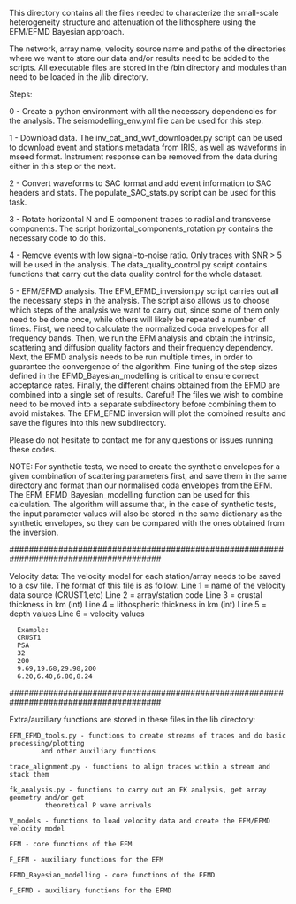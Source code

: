 This directory contains all the files needed to characterize the small-scale heterogeneity
structure and attenuation of the lithosphere using the EFM/EFMD Bayesian approach. 

The network, array name, velocity source name and paths of the directories where we want
to store our data and/or results need to be added to the scripts. All executable files
are stored in the /bin directory and modules than need to be loaded in the /lib directory.
    
Steps:

0 - Create a python environment with all the necessary dependencies for the analysis. The
    seismodelling_env.yml file can be used for this step.

1 - Download data. The inv_cat_and_wvf_downloader.py script can be used to download event
    and stations metadata from IRIS, as well as waveforms in mseed format. Instrument response
    can be removed from the data during either in this step or the next.
    
2 - Convert waveforms to SAC format and add event information to SAC headers and stats.
    The populate_SAC_stats.py script can be used for this task.

3 - Rotate horizontal N and E component traces to radial and transverse components. The
    script horizontal_components_rotation.py contains the necessary code to do this.

4 - Remove events with low signal-to-noise ratio. Only traces with SNR > 5 will be used
    in the analysis. The data_quality_control.py script contains functions that carry
    out the data quality control for the whole dataset.
    
5 - EFM/EFMD analysis. The EFM_EFMD_inversion.py script carries out all the necessary 
    steps in the analysis. The script also allows us to choose which steps of the 
    analysis we want to carry out, since some of them only need to be done once, while 
    others will likely be repeated a number of times. 
    First, we need to calculate the normalized coda envelopes for all frequency bands. 
    Then, we run the EFM analysis and obtain the intrinsic, scattering and diffusion 
    quality factors and their frequency dependency. Next, the EFMD analysis needs to be 
    run multiple times, in order to guarantee the convergence of the algorithm. Fine 
    tuning of the step sizes defined in the EFMD_Bayesian_modelling is critical to 
    ensure correct acceptance rates. Finally, the different chains obtained from the 
    EFMD are combined into a single set of results. Careful! The files we wish to 
    combine need to be moved into a separate subdirectory before combining them to 
    avoid mistakes. The EFM_EFMD inversion will plot the combined results and save 
    the figures into this new subdirectory.
    
Please do not hesitate to contact me for any questions or issues running these codes.
    
NOTE: For synthetic tests, we need to create the synthetic envelopes for a given
      combination of scattering parameters first, and save them in the same 
      directory and format than our normalised coda envelopes from the EFM. The 
      EFM_EFMD_Bayesian_modelling function can be used for this calculation.
      The algorithm will assume that, in the case of synthetic tests, the input
      parameter values will also be stored in the same dictionary as the synthetic
      envelopes, so they can be compared with the ones obtained from the inversion.

#######################################################################################

Velocity data:
      The velocity model for each station/array needs to be saved to a csv file.
      The format of this file is as follow:
      Line 1 = name of the velocity data source (CRUST1,etc)
      Line 2 = array/station code
      Line 3 = crustal thickness in km (int)
      Line 4 = lithospheric thickness in km (int)
      Line 5 = depth values
      Line 6 = velocity values
      
      Example:
	  CRUST1
	  PSA
	  32
	  200
	  9.69,19.68,29.98,200
	  6.20,6.40,6.80,8.24

#######################################################################################

Extra/auxiliary functions are stored in these files in the lib directory:

    EFM_EFMD_tools.py - functions to create streams of traces and do basic processing/plotting
			and other auxiliary functions
    
    trace_alignment.py - functions to align traces within a stream and stack them

    fk_analysis.py - functions to carry out an FK analysis, get array geometry and/or get 
		     theoretical P wave arrivals
   
    V_models - functions to load velocity data and create the EFM/EFMD velocity model

    EFM - core functions of the EFM
      
    F_EFM - auxiliary functions for the EFM

    EFMD_Bayesian_modelling - core functions of the EFMD

    F_EFMD - auxiliary functions for the EFMD

      
      
      

